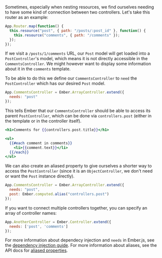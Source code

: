 Sometimes, especially when nesting resources, we find ourselves needing
to have some kind of connection between two controllers. Let's take this
router as an example:

```javascript
App.Router.map(function() {
  this.resource("post", { path: "/posts/:post_id" }, function() {
    this.resource("comments", { path: "/comments" });
  });
});
```

If we visit a `/posts/1/comments` URL, our `Post` model will get
loaded into a `PostController`'s model, which means it is not directly
accessible in the `CommentsController`. We might however want to display
some information about it in the `comments` template.

To be able to do this we define our `CommentsController` to `need` the `PostController`
which has our desired `Post` model.

```javascript
App.CommentsController = Ember.ArrayController.extend({
  needs: "post"
});
```

This tells Ember that our `CommentsController` should be able to access
its parent `PostController`, which can be done via `controllers.post`
(either in the template or in the controller itself).

```handlebars
<h1>Comments for {{controllers.post.title}}</h1>

<ul>
  {{#each comment in comments}}
    <li>{{comment.text}}</li>
  {{/each}}
</ul>
```

We can also create an aliased property to give ourselves a shorter way to access
the `PostController` (since it is an `ObjectController`, we don't need
or want the `Post` instance directly).

```javascript
App.CommentsController = Ember.ArrayController.extend({
  needs: "post",
  post: Ember.computed.alias("controllers.post")
});
```


If you want to connect multiple controllers together, you can specify an
array of controller names:

```javascript
App.AnotherController = Ember.Controller.extend({
  needs: ['post', 'comments']
});
```

For more information about dependecy injection and `needs` in Ember.js,
see the [dependency injection guide](../understanding-ember/dependency-injection-and-service-lookup).
For more information about aliases, see the API docs for
[aliased properties](/api/#method_computed_alias).
